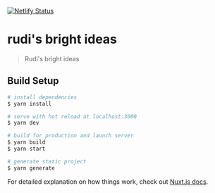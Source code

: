 [![Netlify Status](https://api.netlify.com/api/v1/badges/d39123e1-60fb-4e8f-a124-11c234ca4b8e/deploy-status)](https://app.netlify.com/sites/dreamy-panini-bbcb4e/deploys)

# rudi's bright ideas

> Rudi&#39;s bright ideas

## Build Setup

```bash
# install dependencies
$ yarn install

# serve with hot reload at localhost:3000
$ yarn dev

# build for production and launch server
$ yarn build
$ yarn start

# generate static project
$ yarn generate
```

For detailed explanation on how things work, check out [Nuxt.js docs](https://nuxtjs.org).

